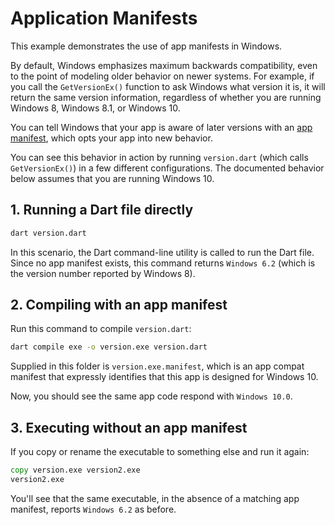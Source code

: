 # Application Manifests

This example demonstrates the use of app manifests in Windows.

By default, Windows emphasizes maximum backwards compatibility, even to the
point of modeling older behavior on newer systems. For example, if you call the
`GetVersionEx()` function to ask Windows what version it is, it will return the
same version information, regardless of whether you are running Windows 8,
Windows 8.1, or Windows 10.

You can tell Windows that your app is aware of later versions with an [app
manifest](https://docs.microsoft.com/en-us/windows/win32/sysinfo/targeting-your-application-at-windows-8-1),
which opts your app into new behavior.

You can see this behavior in action by running `version.dart` (which calls
`GetVersionEx()`) in a few different configurations. The documented behavior
below assumes that you are running Windows 10.

## 1. Running a Dart file directly

```cmd
dart version.dart
```

In this scenario, the Dart command-line utility is called to run the Dart file.
Since no app manifest exists, this command returns `Windows 6.2` (which
is the version number reported by Windows 8).

## 2. Compiling with an app manifest

Run this command to compile `version.dart`:

```cmd
dart compile exe -o version.exe version.dart
```

Supplied in this folder is `version.exe.manifest`, which is an app compat
manifest that expressly identifies that this app is designed for Windows 10.

Now, you should see the same app code respond with `Windows 10.0`.

## 3. Executing without an app manifest

If you copy or rename the executable to something else and run it again:

```cmd
copy version.exe version2.exe
version2.exe
```

You'll see that the same executable, in the absence of a matching app manifest,
reports `Windows 6.2` as before.
